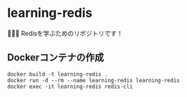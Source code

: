 # learning-redis

💋💋💋 Redisを学ぶためのリポジトリです！  

## Dockerコンテナの作成

```shell
docker build -t learning-redis .
docker run -d --rm --name learning-redis learning-redis
docker exec -it learning-redis redis-cli
```
